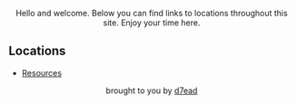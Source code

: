 <p align="center">Hello and welcome. Below you can find links to locations throughout this site. Enjoy your time here.</p>
<h2 align="left">Locations</h2>
<ul>
  <li><a href="https://resource.dreadsec.me/">Resources</a></li>
</ul>
<p align="center">brought to you by <a href="https://github.com/D7EAD">d7ead</a></p>
